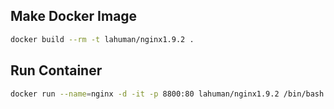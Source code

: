 Make Docker Image
------

```bash
docker build --rm -t lahuman/nginx1.9.2 .
```

Run Container
------

```bash
docker run --name=nginx -d -it -p 8800:80 lahuman/nginx1.9.2 /bin/bash
```
